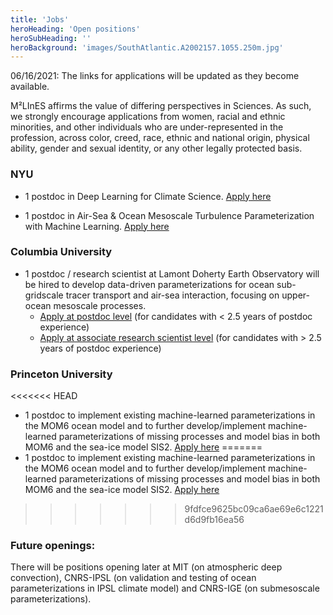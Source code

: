```yaml
---
title: 'Jobs'
heroHeading: 'Open positions'
heroSubHeading: ''
heroBackground: 'images/SouthAtlantic.A2002157.1055.250m.jpg'
---
```


06/16/2021: The links for applications will be updated as they become available. 

M²LInES affirms the value of differing perspectives in Sciences. As such, we strongly encourage applications from women, racial and ethnic minorities, and other individuals who are under-represented in the profession, across color, creed, race, ethnic and national origin, physical ability, gender and sexual identity, or any other legally protected basis. 

### NYU 

* 1 postdoc in Deep Learning for Climate Science.  [Apply here](https://apply.interfolio.com/89069) 

* 1 postdoc in Air-Sea & Ocean Mesoscale Turbulence Parameterization with Machine Learning. [Apply here](https://apply.interfolio.com/83079) 

### Columbia University


* 1 postdoc / research scientist at Lamont Doherty Earth Observatory will be hired to develop data-driven parameterizations for ocean sub-gridscale tracer transport and air-sea interaction, focusing on upper-ocean mesoscale processes.   
  + [Apply at postdoc level](https://pa334.peopleadmin.com/postings/7450) (for candidates with < 2.5 years of postdoc experience)   
  + [Apply at associate research scientist level](https://pa334.peopleadmin.com/postings/7451) (for candidates with > 2.5 years of postdoc experience)   
   

### Princeton University

<<<<<<< HEAD
* 1 postdoc to implement existing machine-learned parameterizations in the MOM6 ocean model and to further develop/implement machine-learned parameterizations of missing processes and model bias in both MOM6 and the sea-ice model SIS2. [Apply here]( ttps://www.princeton.edu/acad-positions/position/20861)
=======
* 1 postdoc to implement existing machine-learned parameterizations in the MOM6 ocean model and to further develop/implement machine-learned parameterizations of missing processes and model bias in both MOM6 and the sea-ice model SIS2. [Apply here](https://www.princeton.edu/acad-positions/position/20861)
>>>>>>> 9fdfce9625bc09ca6ae69e6c1221d6d9fb16ea56


### Future openings:

There will be positions opening later at MIT (on atmospheric deep convection), CNRS-IPSL (on validation and testing of ocean parameterizations in IPSL climate model) and CNRS-IGE (on submesoscale parameterizations). 



